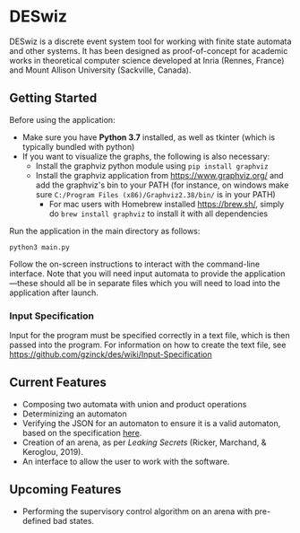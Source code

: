 # DESwiz

DESwiz is a discrete event system tool for working with finite state automata
and other systems. It has been designed as proof-of-concept for academic works
in theoretical computer science developed at Inria (Rennes, France) and Mount
Allison University (Sackville, Canada).

## Getting Started

Before using the application: 
- Make sure you have **Python 3.7** installed, as well as tkinter (which is typically bundled with python)
- If you want to visualize the graphs, the following is also necessary:
  - Install the graphviz python module using `pip install graphviz`
  - Install the graphviz application from https://www.graphviz.org/ and add the graphviz's bin to your PATH (for instance, on windows make sure `C:/Program Files (x86)/Graphviz2.38/bin/` is in your PATH)
    - For mac users with Homebrew installed https://brew.sh/, simply do `brew install graphviz` to install it with all dependencies

Run the application in the main directory as follows:

```
python3 main.py
```

Follow the on-screen instructions to interact with the command-line interface. Note that you will need input automata to provide the application—these should all be in separate files which you will need to load into the application after launch.

### Input Specification

Input for the program must be specified correctly in a text file, which is then passed into the program. For information on how to create the text file, see https://github.com/gzinck/des/wiki/Input-Specification

## Current Features

- Composing two automata with union and product operations
- Determinizing an automaton
- Verifying the JSON for an automaton to ensure it is a valid automaton, based on
the specification [here](https://github.com/gzinck/des/wiki/Input-Specification).
- Creation of an arena, as per *Leaking Secrets* (Ricker, Marchand, \&
Keroglou, 2019).
- An interface to allow the user to work with the software.

## Upcoming Features

- Performing the supervisory control algorithm on an arena with pre-defined bad states.
